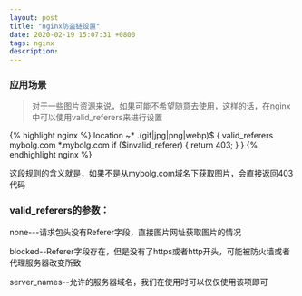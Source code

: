 ```yaml
---
layout: post
title: "nginx防盗链设置"
date: 2020-02-19 15:07:31 +0800
tags: nginx
description: 
---
```


### 应用场景
> 对于一些图片资源来说，如果可能不希望随意去使用，这样的话，在nginx中可以使用valid_referers来进行设置

{% highlight nginx %}
location ~* \.(gif|jpg|png|webp)$ {
    valid_referers mybolg.com *.mybolg.com
    if ($invalid_referer) {
    	return 403;
    }
}
{% endhighlight nginx %}

这段规则的含义就是，如果不是从mybolg.com域名下获取图片，会直接返回403代码

### valid_referers的参数：

none---请求包头没有Referer字段，直接图片网址获取图片的情况

blocked--Referer字段存在，但是没有了https或者http开头，可能被防火墙或者代理服务器改变所致

server_names--允许的服务器域名，我们在使用时可以仅仅使用该项即可